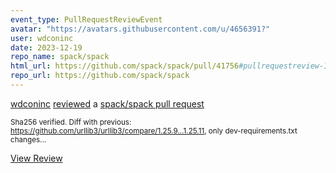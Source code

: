 ```yaml
---
event_type: PullRequestReviewEvent
avatar: "https://avatars.githubusercontent.com/u/4656391?"
user: wdconinc
date: 2023-12-19
repo_name: spack/spack
html_url: https://github.com/spack/spack/pull/41756#pullrequestreview-1787934362
repo_url: https://github.com/spack/spack
---
```


<a href='https://github.com/wdconinc' target='_blank'>wdconinc</a> <a href='https://github.com/spack/spack/pull/41756#pullrequestreview-1787934362' target='_blank'>reviewed</a> a <a href='https://github.com/spack/spack/pull/41756' target='_blank'>spack/spack pull request</a>

<small>Sha256 verified. Diff with previous: https://github.com/urllib3/urllib3/compare/1.25.9...1.25.11, only dev-requirements.txt changes...</small>

<a href='https://github.com/spack/spack/pull/41756#pullrequestreview-1787934362' target='_blank'>View Review</a>